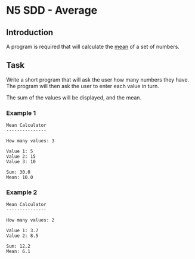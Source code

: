 # N5 SDD - Average

## Introduction

A program is required that will calculate the [mean](https://www.mathsisfun.com/mean.html "Maths help") of a set of numbers.

## Task

Write a short program that will ask the user how many numbers they have.  The program will then ask the user to enter each value in turn.

The sum of the values will be displayed, and the mean.

### Example 1

```
Mean Calculator
---------------

How many values: 3

Value 1: 5
Value 2: 15
Value 3: 10

Sum: 30.0
Mean: 10.0
```

### Example 2

```
Mean Calculator
---------------

How many values: 2

Value 1: 3.7
Value 2: 8.5

Sum: 12.2
Mean: 6.1
```
